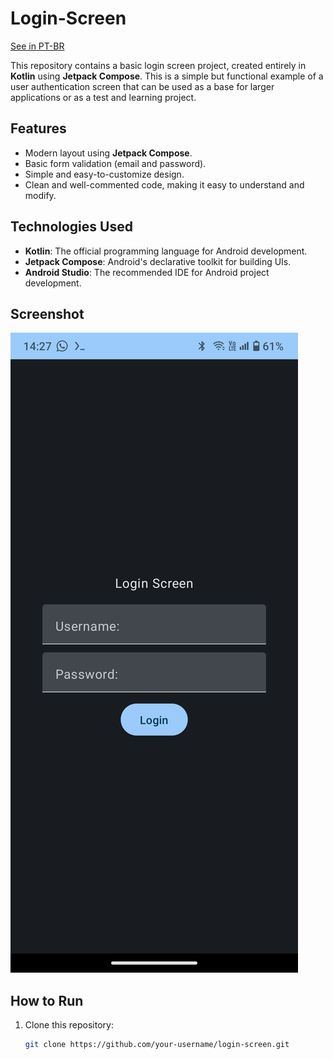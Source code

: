 # Login-Screen

[See in PT-BR](README.pt.md)

This repository contains a basic login screen project, created entirely in **Kotlin** using **Jetpack Compose**. This is a simple but functional example of a user authentication screen that can be used as a base for larger applications or as a test and learning project.

## Features

- Modern layout using **Jetpack Compose**.
- Basic form validation (email and password).
- Simple and easy-to-customize design.
- Clean and well-commented code, making it easy to understand and modify.

## Technologies Used

- **Kotlin**: The official programming language for Android development.
- **Jetpack Compose**: Android's declarative toolkit for building UIs.
- **Android Studio**: The recommended IDE for Android project development.

## Screenshot

![Login Screen](https://github.com/ThDev-only/Login-Screen/blob/main/images/image1.png)

## How to Run

1. Clone this repository:
   ```bash
   git clone https://github.com/your-username/login-screen.git
